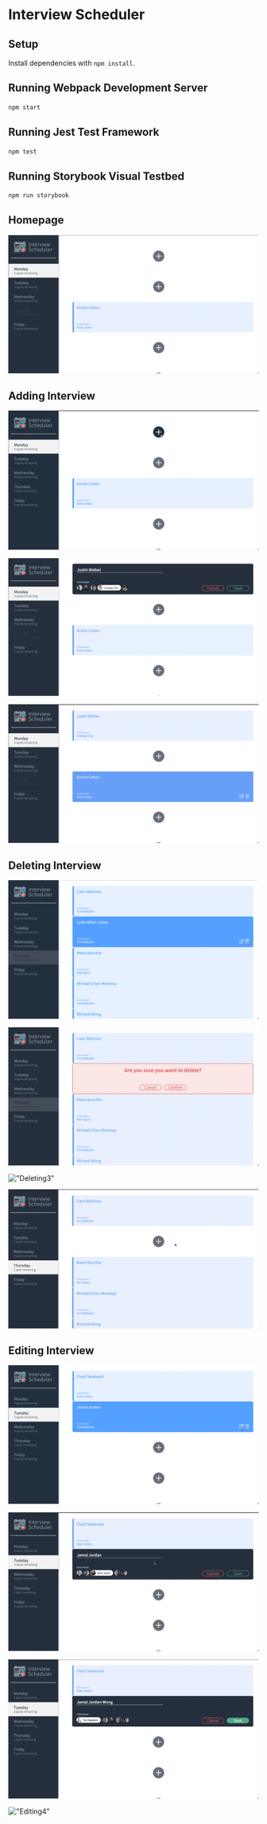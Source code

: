 # Interview Scheduler

## Setup

Install dependencies with `npm install`.

## Running Webpack Development Server

```sh
npm start
```

## Running Jest Test Framework

```sh
npm test
```

## Running Storybook Visual Testbed

```sh
npm run storybook
```
## Homepage
!["Homepage"](https://github.com/tennaaro/scheduler/blob/master/docs/homepage.png?raw=true)

## Adding Interview
!["AddingInterviewStep1"](https://github.com/tennaaro/scheduler/blob/master/docs/adding01.png?raw=true)

!["AddingInteviewStep2"](https://github.com/tennaaro/scheduler/blob/master/docs/adding-interview.png?raw=true)

!["AddingInterviewStep3"](https://github.com/tennaaro/scheduler/blob/master/docs/after-adding-interview.png?raw=true)

## Deleting Interview
!["Deleting1"](https://github.com/tennaaro/scheduler/blob/master/docs/deleting1.png?raw=true)

!["Deleting2"](https://github.com/tennaaro/scheduler/blob/master/docs/deleting2.png?raw=true)

!["Deleting3"](https://github.com/tennaaro/scheduler/blob/master/docs/deleting3.png?raw=true)

!["Deleting4"](https://github.com/tennaaro/scheduler/blob/master/docs/deleting4.png?raw=true)

## Editing Interview
!["Editing1"](https://github.com/tennaaro/scheduler/blob/master/docs/editingnew1.png?raw=true)

!["Editing2"](https://github.com/tennaaro/scheduler/blob/master/docs/editing2.png?raw=true)

!["Editing3"](https://github.com/tennaaro/scheduler/blob/master/docs/editing3.png?raw=true)

!["Editing4"](https://github.com/tennaaro/scheduler/blob/master/docs/editing4.png?raw=true)
